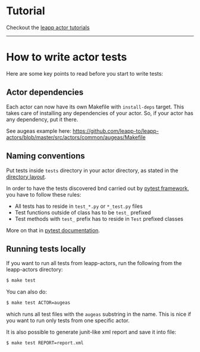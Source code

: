 # Tutorial
Checkout the [leapp actor tutorials](https://leapp.readthedocs.io/en/latest/tutorials.html)


---


# How to write actor tests

Here are some key points to read before you start to write tests:


## Actor dependencies

Each actor can now have its own Makefile with `install-deps` target. This takes care of installing any dependencies of your actor.
So, if your actor has any dependency, put it there.

See augeas example here: https://github.com/leapp-to/leapp-actors/blob/master/src/actors/common/augeas/Makefile


## Naming conventions

Put tests inside `tests` directory in your actor directory, as stated in the
[directory layout](https://leapp.readthedocs.io/en/latest/best-practises.html#repository-directory-layout).

In order to have the tests discovered bnd carried out by
[pytest framework](https://pytest.org), you have to follow these rules:
- All tests has to reside in `test_*.py` or `*_test.py` files
- Test functions outside of class has to be `test_` prefixed
- Test methods with `test_` prefix has to reside in `Test` prefixed classes

More on that in [pytest documentation](https://docs.pytest.org/en/latest/goodpractices.html#conventions-for-python-test-discovery).

## Running tests locally

If you want to run all tests from leapp-actors, run the following from the leapp-actors directory:

``` bash
$ make test
```

You can also do:

``` bash
$ make test ACTOR=augeas
```

which runs all test files with the `augeas` substring in the name. This is nice if you want to run only tests from one specific actor.

It is also possible to generate junit-like xml report and save it into file:

``` bash
$ make test REPORT=report.xml
```
